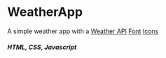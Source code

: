 # WeatherApp
A simple weather app with a [Weather API](https://openweathermap.org/)
[Font](https://fonts.google.com/specimen/Comfortaa)
[Icons](https://github.com/manifestinteractive/weather-underground-icons)
##### HTML, CSS, Javascript
